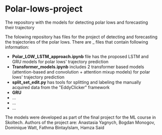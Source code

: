 # Polar-lows-project
The repository with the models for detecting polar lows and forecasting their trajectory

The folowing repository has files for the project of detecting and forecasting the trajectories of the polar lows. There are _ files that contain following information:
- **Polar_LOW_LSTM_approach.ipynb** file has the proposed LSTM and GRU models for polar lows' trajectory prediction
- **Transformer_models.ipynb** includes 2 transformer based models (attention-based and convolution + attention mixup models) for polar lows' trajectory prediction
- **split_set_edit.py** has tools for splitting and labeling the manually acquired data from the "EddyClicker" framework
- **GRU**
- ...
- ...
- ...

The models were developed as part of the final project for the ML course in Skoltech. 
Authors of the project are: Anastasia Yagnych, Bogdan Monogov, Dominique Watt, Fathma BintayIslam, Hamza Said

